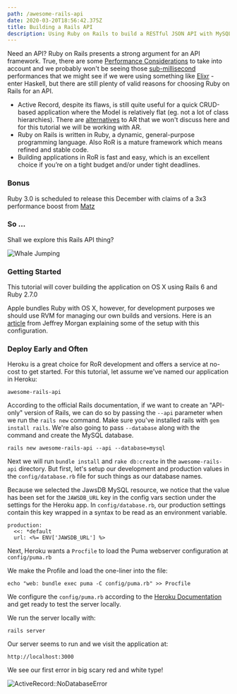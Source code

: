 ```yaml
---
path: /awesome-rails-api
date: 2020-03-20T18:56:42.375Z
title: Building a Rails API
description: Using Ruby on Rails to build a RESTful JSON API with MySQL DB
---
```

Need an API? Ruby on Rails presents a strong argument for an API framework. True, there are some [Performance Considerations](https://www.mskog.com/posts/42-performance-tips-for-ruby-on-rails/) to take into account and we probably won't be seeing those [sub-millisecond](https://www.speedshop.co/2015/05/27/100-ms-to-glass-with-rails-and-turbolinks.html) performances that we might see if we were using something like [Elixr](https://thoughtbot.com/blog/testing-a-phoenix-elixir-json-api) - enter Haskell, but there are still plenty of valid reasons for choosing Ruby on Rails for an API.

* Active Record, despite its flaws, is still quite useful for a quick CRUD-based application where the Model is relatively flat (eg. not a lot of class hierarchies). There are [alternatives](https://github.com/TalentBox/sequel-rails) to AR that we won't discuss here and for this tutorial we will be working with AR.
* Ruby on Rails is written in Ruby, a dynamic, general-purpose programming language. Also RoR is a mature framework which means refined and stable code.
* Building applications in RoR is fast and easy, which is an excellent choice if you’re on a tight budget and/or under tight deadlines.

### Bonus

Ruby 3.0 is scheduled to release this December with claims of a 3x3 performance boost from [Matz](https://www.youtube.com/watch?v=2g9R7PUCEXo)

### So ...

Shall we explore this Rails API thing?

![Whale Jumping](https://media.giphy.com/media/T1wXTcV8KhVHq/giphy.gif)

### Getting Started

This tutorial will cover building the application on OS X using Rails 6 and Ruby 2.7.0

Apple bundles Ruby with OS X, however, for development purposes we should use RVM for managing our own builds and versions. Here is an [article](https://usabilityetc.com/articles/ruby-on-mac-os-x-with-rvm/) from Jeffrey Morgan explaining some of the setup with this configuration.

### Deploy Early and Often

Heroku is a great choice for RoR development and offers a service at no-cost to get started. For this tutorial, let assume we've named our application in Heroku:

```
awesome-rails-api
```

According to the official Rails documentation, if we want to create an "API-only" version of Rails, we can do so by passing the `--api` parameter when we run the `rails new` command. Make sure you've installed rails with `gem install rails`. We're also going to pass `--database` along with the command and create the MySQL database.

```
rails new awesome-rails-api --api --database=mysql
```

Next we will run `bundle install` and `rake db:create` in the `awesome-rails-api` directory. But first, let's setup our development and production values in the `config/database.rb` file for such things as our database names.

Because we selected the JawsDB MySQL resource, we notice that the value has been set for the `JAWSDB_URL` key in the config vars section under the settings for the Heroku app. In `config/database.rb`, our production settings contain this key wrapped in a syntax to be read as an environment variable.

```
production:
  <<: *default
  url: <%= ENV['JAWSDB_URL'] %>
```

Next, Heroku wants a `Procfile` to load the Puma webserver configuration at `config/puma.rb`

We make the Profile and load the one-liner into the file:

```
echo "web: bundle exec puma -C config/puma.rb" >> Procfile
```

We configure the `config/puma.rb` according to the [Heroku Documentation](https://devcenter.heroku.com/articles/deploying-rails-applications-with-the-puma-web-server) and get ready to test the server locally.

We run the server locally with:

```
rails server
```

Our server seems to run and we visit the application at:

```
http://localhost:3000
```

We see our first error in big scary red and white type!

![](/static/screen-shot-2020-03-20-at-3.33.01-pm.png "ActiveRecord::NoDatabaseError")
